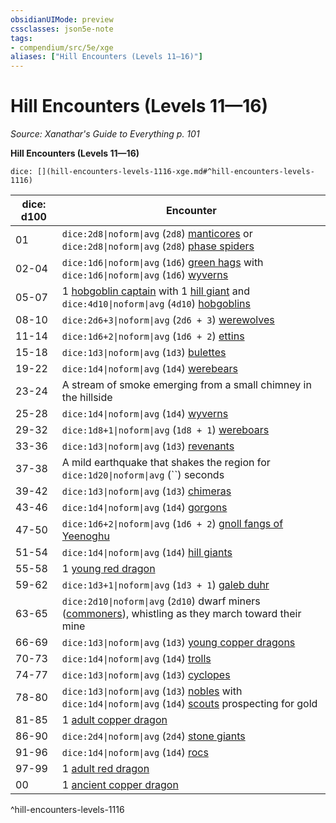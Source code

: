 ```yaml
---
obsidianUIMode: preview
cssclasses: json5e-note
tags:
- compendium/src/5e/xge
aliases: ["Hill Encounters (Levels 11—16)"]
---
```

# Hill Encounters (Levels 11—16)
*Source: Xanathar's Guide to Everything p. 101* 

**Hill Encounters (Levels 11—16)**

`dice: [](hill-encounters-levels-1116-xge.md#^hill-encounters-levels-1116)`

| dice: d100 | Encounter |
|------------|-----------|
| 01 | `dice:2d8\|noform\|avg` (`2d8`) [manticores](compendium/bestiary/monstrosity/manticore.md) or `dice:2d8\|noform\|avg` (`2d8`) [phase spiders](compendium/bestiary/monstrosity/phase-spider.md) |
| 02-04 | `dice:1d6\|noform\|avg` (`1d6`) [green hags](compendium/bestiary/fey/green-hag.md) with `dice:1d6\|noform\|avg` (`1d6`) [wyverns](compendium/bestiary/dragon/wyvern.md) |
| 05-07 | 1 [hobgoblin captain](compendium/bestiary/humanoid/hobgoblin-captain.md) with 1 [hill giant](compendium/bestiary/giant/hill-giant.md) and `dice:4d10\|noform\|avg` (`4d10`) [hobgoblins](compendium/bestiary/humanoid/hobgoblin.md) |
| 08-10 | `dice:2d6+3\|noform\|avg` (`2d6 + 3`) [werewolves](compendium/bestiary/humanoid/werewolf.md) |
| 11-14 | `dice:1d6+2\|noform\|avg` (`1d6 + 2`) [ettins](compendium/bestiary/giant/ettin.md) |
| 15-18 | `dice:1d3\|noform\|avg` (`1d3`) [bulettes](compendium/bestiary/monstrosity/bulette.md) |
| 19-22 | `dice:1d4\|noform\|avg` (`1d4`) [werebears](compendium/bestiary/humanoid/werebear.md) |
| 23-24 | A stream of smoke emerging from a small chimney in the hillside |
| 25-28 | `dice:1d4\|noform\|avg` (`1d4`) [wyverns](compendium/bestiary/dragon/wyvern.md) |
| 29-32 | `dice:1d8+1\|noform\|avg` (`1d8 + 1`) [wereboars](compendium/bestiary/humanoid/wereboar.md) |
| 33-36 | `dice:1d3\|noform\|avg` (`1d3`) [revenants](compendium/bestiary/undead/revenant.md) |
| 37-38 | A mild earthquake that shakes the region for `dice:1d20\|noform\|avg` (``) seconds |
| 39-42 | `dice:1d3\|noform\|avg` (`1d3`) [chimeras](compendium/bestiary/monstrosity/chimera.md) |
| 43-46 | `dice:1d4\|noform\|avg` (`1d4`) [gorgons](compendium/bestiary/monstrosity/gorgon.md) |
| 47-50 | `dice:1d6+2\|noform\|avg` (`1d6 + 2`) [gnoll fangs of Yeenoghu](compendium/bestiary/fiend/gnoll-fang-of-yeenoghu.md) |
| 51-54 | `dice:1d4\|noform\|avg` (`1d4`) [hill giants](compendium/bestiary/giant/hill-giant.md) |
| 55-58 | 1 [young red dragon](compendium/bestiary/dragon/young-red-dragon.md) |
| 59-62 | `dice:1d3+1\|noform\|avg` (`1d3 + 1`) [galeb duhr](compendium/bestiary/elemental/galeb-duhr.md) |
| 63-65 | `dice:2d10\|noform\|avg` (`2d10`) dwarf miners ([commoners](compendium/bestiary/humanoid/commoner.md)), whistling as they march toward their mine |
| 66-69 | `dice:1d3\|noform\|avg` (`1d3`) [young copper dragons](compendium/bestiary/dragon/young-copper-dragon.md) |
| 70-73 | `dice:1d4\|noform\|avg` (`1d4`) [trolls](compendium/bestiary/giant/troll.md) |
| 74-77 | `dice:1d3\|noform\|avg` (`1d3`) [cyclopes](compendium/bestiary/giant/cyclops.md) |
| 78-80 | `dice:1d3\|noform\|avg` (`1d3`) [nobles](compendium/bestiary/humanoid/noble.md) with `dice:1d4\|noform\|avg` (`1d4`) [scouts](compendium/bestiary/humanoid/scout.md) prospecting for gold |
| 81-85 | 1 [adult copper dragon](compendium/bestiary/dragon/adult-copper-dragon.md) |
| 86-90 | `dice:2d4\|noform\|avg` (`2d4`) [stone giants](compendium/bestiary/giant/stone-giant.md) |
| 91-96 | `dice:1d4\|noform\|avg` (`1d4`) [rocs](compendium/bestiary/monstrosity/roc.md) |
| 97-99 | 1 [adult red dragon](compendium/bestiary/dragon/adult-red-dragon.md) |
| 00 | 1 [ancient copper dragon](compendium/bestiary/dragon/ancient-copper-dragon.md) |
^hill-encounters-levels-1116